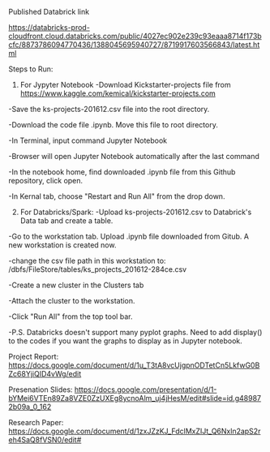 Published Databrick link 

https://databricks-prod-cloudfront.cloud.databricks.com/public/4027ec902e239c93eaaa8714f173bcfc/8873786094770436/1388045695940727/8719917603566843/latest.html

Steps to Run: 
1. For Jypyter Notebook
-Download Kickstarter-projects file from https://www.kaggle.com/kemical/kickstarter-projects.com

-Save the ks-projects-201612.csv file into the root directory. 

-Download the code file .ipynb. Move this file to root directory.

-In Terminal, input command Jupyter Notebook

-Browser will open Jupyter Notebook automatically after the last command

-In the notebook home, find downloaded .ipynb file from this Github repository, click open.

-In Kernal tab, choose "Restart and Run All" from the drop down.


2. For Databricks/Spark: 
-Upload ks-projects-201612.csv to Databrick's Data tab and create a table. 

-Go to the workstation tab. Upload .ipynb file downloaded from Gitub. A new workstation is created now.

-change the csv file path in this workstation to: /dbfs/FileStore/tables/ks_projects_201612-284ce.csv

-Create a new cluster in the Clusters tab

-Attach the cluster to the workstation.

-Click "Run All" from the top tool bar.

-P.S. Databricks doesn't support many pyplot graphs. Need to add display() to the codes if you want the graphs to display as in Jupyter notebook. 


Project Report: https://docs.google.com/document/d/1u_T3tA8vcUjgpnODTetCn5LkfwG0BZc68YjiQID4vWg/edit

Presenation Slides: https://docs.google.com/presentation/d/1-bYMei6VTEn89Za8VZE0ZzUXEg8ycnoAlm_uj4jHesM/edit#slide=id.g489872b09a_0_162

Research Paper: https://docs.google.com/document/d/1zxJZzKJ_FdclMxZIJt_Q6Nxln2apS2reh4SaQ8fVSN0/edit#

